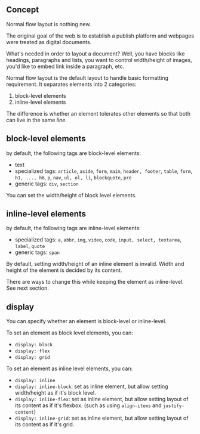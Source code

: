## Concept

Normal flow layout is nothing new.

The original goal of the web is to establish a publish platform and webpages were treated as digital documents.

What's needed in order to layout a document? Well, you have blocks like headings, paragraphs and lists, you want to control width/height of images, you'd like to embed link inside a paragraph, etc.

Normal flow layout is the default layout to handle basic formatting requirement. It separates elements into 2 categories:

1. block-level elements
2. inline-level elements

The difference is whether an element tolerates other elements so that both can live in the same *line*.

## block-level elements

by default, the following tags are block-level elements:

- text
- specialized tags: `article`, `aside`, `form`, `main`, `header, footer`, `table`, `form`, `h1, ..., h6`, `p`, `nav`, `ul, ol, li`, `blockquote`, `pre`
- generic tags: `div`, `section`

You can set the width/height of block level elements.

## inline-level elements

by default, the following tags are inline-level elements:

- specialized tags: `a`, `abbr`, `img`, `video`, `code`, `input, select, textarea`, `label`, `quote`
- generic tags: `span`

 By default, setting width/height of an inline element is invalid. Width and height of the element is decided by its content.
 
 There are ways to change this while keeping the element as inline-level. See next section.

## display

You can specify whether an element is block-level or inline-level.

To set an element as block level elements, you can:

- `display: block`
- `display: flex`
- `display: grid`

To set an element as inline level elements, you can:

- `display: inline`
- `display: inline-block`: set as inline element, but allow setting width/height as if it's block level.
- `display: inline-flex`: set as inline element, but allow setting layout of its content as if it's flexbox. (such as using `align-items` and `justify-content`)
- `display: inline-grid`: set as inline element, but allow setting layout of its content as if it's grid.
